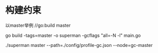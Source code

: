 # 构建约束

以master举例
//go:build master

go build -tags=master -o superman -gcflags "all=-N -l" main.go 

./superman master --path=./config/profile-gc.json --node=gc-master

